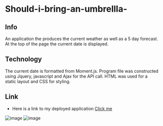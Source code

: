 # Should-i-bring-an-umbrellla-


## Info
An application the produces the current weather as well as a 5 day forecast. At the top of the page
the current date is displayed. 

## Technology
The current date is formatted from Moment.js. Program file was constructed using Jquery, javascript and
Ajax for the API call. HTML was used for a static layout and CSS for styling. 



## Link

- Here is a link to my deployed application [Click me](https://bcrisp084.github.io/Should-i-bring-an-umbrella-/)

![image](https://user-images.githubusercontent.com/73912705/105783970-c9ebfb80-5f45-11eb-9037-9e0dd00d1af0.png)
![image](https://user-images.githubusercontent.com/73912705/105783879-90b38b80-5f45-11eb-8163-6b39b54972db.png)
